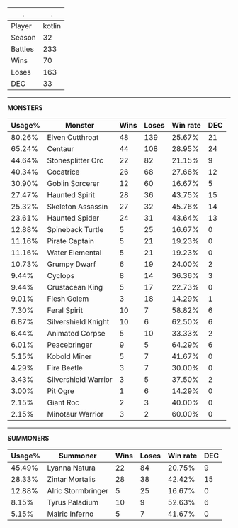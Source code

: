 .|.
|-|-
Player|kotlin
Season|32
Battles|233
Wins|70
Loses|163
DEC|33

---
**MONSTERS**

Usage%|Monster|Wins|Loses|Win rate|DEC|
-|-|-|-|-|-|
80.26%|Elven Cutthroat|48|139|25.67%|21|
65.24%|Centaur|44|108|28.95%|24|
44.64%|Stonesplitter Orc|22|82|21.15%|9|
40.34%|Cocatrice|26|68|27.66%|12|
30.90%|Goblin Sorcerer|12|60|16.67%|5|
27.47%|Haunted Spirit|28|36|43.75%|15|
25.32%|Skeleton Assassin|27|32|45.76%|14|
23.61%|Haunted Spider|24|31|43.64%|13|
12.88%|Spineback Turtle|5|25|16.67%|0|
11.16%|Pirate Captain|5|21|19.23%|0|
11.16%|Water Elemental|5|21|19.23%|0|
10.73%|Grumpy Dwarf|6|19|24.00%|2|
9.44%|Cyclops|8|14|36.36%|3|
9.44%|Crustacean King|5|17|22.73%|0|
9.01%|Flesh Golem|3|18|14.29%|1|
7.30%|Feral Spirit|10|7|58.82%|6|
6.87%|Silvershield Knight|10|6|62.50%|6|
6.44%|Animated Corpse|5|10|33.33%|2|
6.01%|Peacebringer|9|5|64.29%|6|
5.15%|Kobold Miner|5|7|41.67%|0|
4.29%|Fire Beetle|3|7|30.00%|0|
3.43%|Silvershield Warrior|3|5|37.50%|2|
3.00%|Pit Ogre|1|6|14.29%|0|
2.15%|Giant Roc|2|3|40.00%|0|
2.15%|Minotaur Warrior|3|2|60.00%|0|

---
**SUMMONERS**

Usage%|Summoner|Wins|Loses|Win rate|DEC|
-|-|-|-|-|-|
45.49%|Lyanna Natura|22|84|20.75%|9|
28.33%|Zintar Mortalis|28|38|42.42%|15|
12.88%|Alric Stormbringer|5|25|16.67%|0|
8.15%|Tyrus Paladium|10|9|52.63%|6|
5.15%|Malric Inferno|5|7|41.67%|0|
